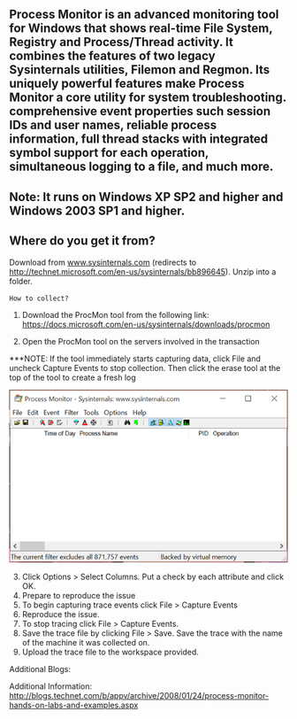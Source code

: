 ## Process Monitor is an advanced monitoring tool for Windows that shows real-time File System, Registry and Process/Thread activity. It combines the features of two legacy Sysinternals utilities, Filemon and Regmon. Its uniquely powerful features make Process Monitor a core utility for system troubleshooting. comprehensive event properties such session IDs and user names, reliable process information, full thread stacks with integrated symbol support for each operation, simultaneous logging to a file, and much more.
## Note: It runs on Windows XP SP2 and higher and Windows 2003 SP1 and higher.


## Where do you get it from?

Download from www.sysinternals.com (redirects to http://technet.microsoft.com/en-us/sysinternals/bb896645).
Unzip into a folder.

	How to collect?

1.	Download the ProcMon tool from the following link:
https://docs.microsoft.com/en-us/sysinternals/downloads/procmon

2.	Open the ProcMon tool on the servers involved in the transaction

***NOTE: If the tool immediately starts capturing data, click File and uncheck Capture Events to stop collection. Then click the erase tool at the top of the tool to create a fresh log

 ![image.png](/.attachments/image-8e44ad91-4996-4354-895e-02cc8cc13e47.png)

3.	Click Options > Select Columns. Put a check by each attribute and click OK.
4.	Prepare to reproduce the issue
5.	To begin capturing trace events click File > Capture Events
6.	Reproduce the issue.
7.	To stop tracing click File > Capture Events.
8.	Save the trace file by clicking File > Save. Save the trace with the name of the machine it was collected on.
9.	Upload the trace file to the workspace provided.


Additional Blogs:

Additional Information:
http://blogs.technet.com/b/appv/archive/2008/01/24/process-monitor-hands-on-labs-and-examples.aspx

